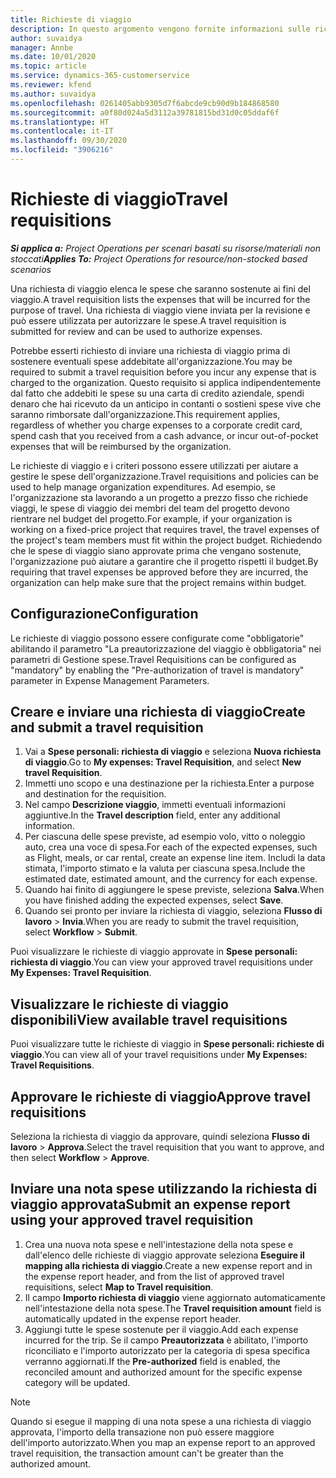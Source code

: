 ```yaml
---
title: Richieste di viaggio
description: In questo argomento vengono fornite informazioni sulle richieste di viaggio.
author: suvaidya
manager: Annbe
ms.date: 10/01/2020
ms.topic: article
ms.service: dynamics-365-customerservice
ms.reviewer: kfend
ms.author: suvaidya
ms.openlocfilehash: 0261405abb9305d7f6abcde9cb90d9b184868580
ms.sourcegitcommit: a0f80d024a5d3112a39781815bd31d0c05ddaf6f
ms.translationtype: HT
ms.contentlocale: it-IT
ms.lasthandoff: 09/30/2020
ms.locfileid: "3906216"
---
```

# <a name="travel-requisitions"></a><span data-ttu-id="6160e-103">Richieste di viaggio</span><span class="sxs-lookup"><span data-stu-id="6160e-103">Travel requisitions</span></span>

<span data-ttu-id="6160e-104">_**Si applica a:** Project Operations per scenari basati su risorse/materiali non stoccati_</span><span class="sxs-lookup"><span data-stu-id="6160e-104">_**Applies To:** Project Operations for resource/non-stocked based scenarios_</span></span>

<span data-ttu-id="6160e-105">Una richiesta di viaggio elenca le spese che saranno sostenute ai fini del viaggio.</span><span class="sxs-lookup"><span data-stu-id="6160e-105">A travel requisition lists the expenses that will be incurred for the purpose of travel.</span></span> <span data-ttu-id="6160e-106">Una richiesta di viaggio viene inviata per la revisione e può essere utilizzata per autorizzare le spese.</span><span class="sxs-lookup"><span data-stu-id="6160e-106">A travel requisition is submitted for review and can be used to authorize expenses.</span></span>

<span data-ttu-id="6160e-107">Potrebbe esserti richiesto di inviare una richiesta di viaggio prima di sostenere eventuali spese addebitate all'organizzazione.</span><span class="sxs-lookup"><span data-stu-id="6160e-107">You may be required to submit a travel requisition before you incur any expense that is charged to the organization.</span></span> <span data-ttu-id="6160e-108">Questo requisito si applica indipendentemente dal fatto che addebiti le spese su una carta di credito aziendale, spendi denaro che hai ricevuto da un anticipo in contanti o sostieni spese vive che saranno rimborsate dall'organizzazione.</span><span class="sxs-lookup"><span data-stu-id="6160e-108">This requirement applies, regardless of whether you charge expenses to a corporate credit card, spend cash that you received from a cash advance, or incur out-of-pocket expenses that will be reimbursed by the organization.</span></span>

<span data-ttu-id="6160e-109">Le richieste di viaggio e i criteri possono essere utilizzati per aiutare a gestire le spese dell'organizzazione.</span><span class="sxs-lookup"><span data-stu-id="6160e-109">Travel requisitions and policies can be used to help manage organization expenditures.</span></span> <span data-ttu-id="6160e-110">Ad esempio, se l'organizzazione sta lavorando a un progetto a prezzo fisso che richiede viaggi, le spese di viaggio dei membri del team del progetto devono rientrare nel budget del progetto.</span><span class="sxs-lookup"><span data-stu-id="6160e-110">For example, if your organization is working on a fixed-price project that requires travel, the travel expenses of the project's team members must fit within the project budget.</span></span> <span data-ttu-id="6160e-111">Richiedendo che le spese di viaggio siano approvate prima che vengano sostenute, l'organizzazione può aiutare a garantire che il progetto rispetti il budget.</span><span class="sxs-lookup"><span data-stu-id="6160e-111">By requiring that travel expenses be approved before they are incurred, the organization can help make sure that the project remains within budget.</span></span>

## <a name="configuration"></a><span data-ttu-id="6160e-112">Configurazione</span><span class="sxs-lookup"><span data-stu-id="6160e-112">Configuration</span></span> 

<span data-ttu-id="6160e-113">Le richieste di viaggio possono essere configurate come "obbligatorie" abilitando il parametro "La preautorizzazione del viaggio è obbligatoria" nei parametri di Gestione spese.</span><span class="sxs-lookup"><span data-stu-id="6160e-113">Travel Requisitions can be configured as "mandatory" by enabling the "Pre-authorization of travel is mandatory" parameter in Expense Management Parameters.</span></span> 

## <a name="create-and-submit-a-travel-requisition"></a><span data-ttu-id="6160e-114">Creare e inviare una richiesta di viaggio</span><span class="sxs-lookup"><span data-stu-id="6160e-114">Create and submit a travel requisition</span></span>

1. <span data-ttu-id="6160e-115">Vai a **Spese personali: richiesta di viaggio** e seleziona **Nuova richiesta di viaggio**.</span><span class="sxs-lookup"><span data-stu-id="6160e-115">Go to **My expenses: Travel Requisition**, and select **New travel Requisition**.</span></span>
2. <span data-ttu-id="6160e-116">Immetti uno scopo e una destinazione per la richiesta.</span><span class="sxs-lookup"><span data-stu-id="6160e-116">Enter a purpose and destination for the requisition.</span></span>
3. <span data-ttu-id="6160e-117">Nel campo **Descrizione viaggio**, immetti eventuali informazioni aggiuntive.</span><span class="sxs-lookup"><span data-stu-id="6160e-117">In the  **Travel description** field, enter any additional information.</span></span> 
4. <span data-ttu-id="6160e-118">Per ciascuna delle spese previste, ad esempio volo, vitto o noleggio auto, crea una voce di spesa.</span><span class="sxs-lookup"><span data-stu-id="6160e-118">For each of the expected expenses, such as Flight, meals, or car rental, create an expense line item.</span></span> <span data-ttu-id="6160e-119">Includi la data stimata, l'importo stimato e la valuta per ciascuna spesa.</span><span class="sxs-lookup"><span data-stu-id="6160e-119">Include the estimated date, estimated amount, and the currency for each expense.</span></span> 
5. <span data-ttu-id="6160e-120">Quando hai finito di aggiungere le spese previste, seleziona **Salva**.</span><span class="sxs-lookup"><span data-stu-id="6160e-120">When you have finished adding the expected expenses, select **Save**.</span></span>
6. <span data-ttu-id="6160e-121">Quando sei pronto per inviare la richiesta di viaggio, seleziona **Flusso di lavoro** > **Invia**.</span><span class="sxs-lookup"><span data-stu-id="6160e-121">When you are ready to submit the travel requisition, select **Workflow** > **Submit**.</span></span>

<span data-ttu-id="6160e-122">Puoi visualizzare le richieste di viaggio approvate in **Spese personali: richiesta di viaggio**.</span><span class="sxs-lookup"><span data-stu-id="6160e-122">You can view your approved travel requisitions under **My Expenses: Travel Requisition**.</span></span> 

## <a name="view-available-travel-requisitions"></a><span data-ttu-id="6160e-123">Visualizzare le richieste di viaggio disponibili</span><span class="sxs-lookup"><span data-stu-id="6160e-123">View available travel requisitions</span></span>

<span data-ttu-id="6160e-124">Puoi visualizzare tutte le richieste di viaggio in **Spese personali: richieste di viaggio**.</span><span class="sxs-lookup"><span data-stu-id="6160e-124">You can view all of your travel requisitions under **My Expenses: Travel Requisitions**.</span></span>

## <a name="approve-travel-requisitions"></a><span data-ttu-id="6160e-125">Approvare le richieste di viaggio</span><span class="sxs-lookup"><span data-stu-id="6160e-125">Approve travel requisitions</span></span>

<span data-ttu-id="6160e-126">Seleziona la richiesta di viaggio da approvare, quindi seleziona **Flusso di lavoro** > **Approva**.</span><span class="sxs-lookup"><span data-stu-id="6160e-126">Select the travel requisition that you want to approve, and then select **Workflow** > **Approve**.</span></span>  

## <a name="submit-an-expense-report-using-your-approved-travel-requisition"></a><span data-ttu-id="6160e-127">Inviare una nota spese utilizzando la richiesta di viaggio approvata</span><span class="sxs-lookup"><span data-stu-id="6160e-127">Submit an expense report using your approved travel requisition</span></span>

1. <span data-ttu-id="6160e-128">Crea una nuova nota spese e nell'intestazione della nota spese e dall'elenco delle richieste di viaggio approvate seleziona **Eseguire il mapping alla richiesta di viaggio**.</span><span class="sxs-lookup"><span data-stu-id="6160e-128">Create a new expense report and in the expense report header, and from the list of approved travel requisitions, select **Map to Travel requisition**.</span></span>
2. <span data-ttu-id="6160e-129">Il campo **Importo richiesta di viaggio** viene aggiornato automaticamente nell'intestazione della nota spese.</span><span class="sxs-lookup"><span data-stu-id="6160e-129">The **Travel requisition amount** field is automatically updated in the expense report header.</span></span>
3. <span data-ttu-id="6160e-130">Aggiungi tutte le spese sostenute per il viaggio.</span><span class="sxs-lookup"><span data-stu-id="6160e-130">Add each expense incurred for the trip.</span></span> <span data-ttu-id="6160e-131">Se il campo **Preautorizzata** è abilitato, l'importo riconciliato e l'importo autorizzato per la categoria di spesa specifica verranno aggiornati.</span><span class="sxs-lookup"><span data-stu-id="6160e-131">If the **Pre-authorized** field is enabled, the reconciled amount and authorized amount for the specific expense category will be updated.</span></span>

> [!NOTE]
> <span data-ttu-id="6160e-132">Quando si esegue il mapping di una nota spese a una richiesta di viaggio approvata, l'importo della transazione non può essere maggiore dell'importo autorizzato.</span><span class="sxs-lookup"><span data-stu-id="6160e-132">When you map an expense report to an approved travel requisition, the transaction amount can't be greater than the authorized amount.</span></span> 
